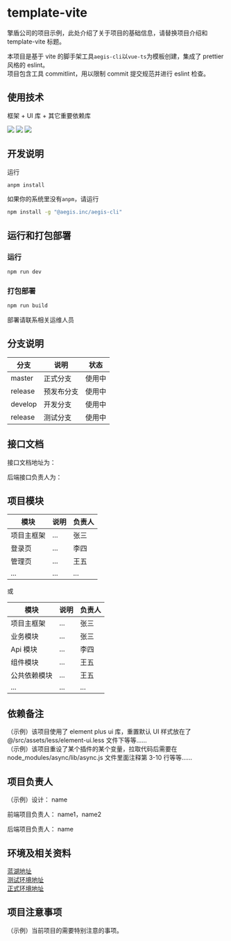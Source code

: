 # template-vite

擎盾公司的项目示例，此处介绍了关于项目的基础信息，请替换项目介绍和 template-vite 标题。

本项目是基于 vite 的脚手架工具`aegis-cli`以`vue-ts`为模板创建，集成了 prettier 风格的 eslint。  
项目包含工具 commitlint，用以限制 commit 提交规范并进行 eslint 检查。

## 使用技术

框架 + UI 库 + 其它重要依赖库

![](https://img.shields.io/badge/vue-%5E3.2.25-brightgreen)
![](https://img.shields.io/badge/typescript-%5E4.5.4-brightgreen)
![](https://img.shields.io/badge/vite-%5E2.9.0-brightgreen)

## 开发说明

运行
```bash
anpm install
```

如果你的系统里没有`anpm`，请运行

```bash
npm install -g "@aegis.inc/aegis-cli"
```

## 运行和打包部署

### 运行

```bash
npm run dev
```

### 打包部署

```bash
npm run build
```

部署请联系相关运维人员

## 分支说明

| 分支    | 说明       | 状态   |
| ------- | ---------- | ------ |
| master  | 正式分支   | 使用中 |
| release | 预发布分支 | 使用中 |
| develop | 开发分支   | 使用中 |
| release | 测试分支   | 使用中 |

## 接口文档

接口文档地址为：

后端接口负责人为：

## 项目模块

| 模块       | 说明 | 负责人 |
| ---------- | ---- | ------ |
| 项目主框架 | ...  | 张三   |
| 登录页     | ...  | 李四   |
| 管理页     | ...  | 王五   |
| ...        | ...  | ...    |

或

| 模块         | 说明 | 负责人 |
| ------------ | ---- | ------ |
| 项目主框架   | ...  | 张三   |
| 业务模块     | ...  | 张三   |
| Api 模块     | ...  | 李四   |
| 组件模块     | ...  | 王五   |
| 公共依赖模块 | ...  | 王五   |
| ...          | ...  | ...    |

## 依赖备注

（示例）该项目使用了 element plus ui 库，重置默认 UI 样式放在了@/src/assets/less/element-ui.less 文件下等等……  
（示例）该项目重设了某个插件的某个变量，拉取代码后需要在 node_modules/async/lib/async.js 文件里面注释第 3-10 行等等……

## 项目负责人

（示例）设计： name

前端项目负责人： name1，name2

后端项目负责人： name

## 环境及相关资料

[蓝湖地址](https://lanhuapp.com/web/#/item)  
[测试环境地址](https://t-1.com/)  
[正式环境地址](https://1.com/)

## 项目注意事项

（示例）当前项目的需要特别注意的事项。
